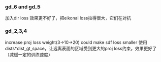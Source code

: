 ### gd_6 and gd_5
加入dir loss 效果更不好了，把eikonal loss拉得很大，它们在对抗
### gd_2,3,4
increase proj loss weight(3->10->20) could make sdf loss smaller
使用dists*dist_gt_space，让远离表面的区域受到更大的proj loss约束，效果更好了（减缓一定的训练速度）